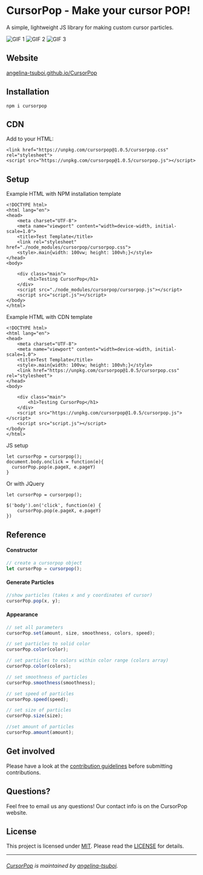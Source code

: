 # CursorPop - Make your cursor POP!

A simple, lightweight JS library for making custom cursor particles.

![GIF 1](https://github.com/angelina-tsuboi/CursorPop/blob/master/images/captured.gif)
![GIF 2](https://github.com/angelina-tsuboi/CursorPop/blob/master/images/captured%20(1).gif)
![GIF 3](https://github.com/angelina-tsuboi/CursorPop/blob/master/images/captured%20(2).gif)

## Website

[angelina-tsuboi.github.io/CursorPop](http://www.easyelementfinder.com/CursorPop/)

## Installation

```
npm i cursorpop
```

## CDN
Add to your HTML:

```
<link href="https://unpkg.com/cursorpop@1.0.5/cursorpop.css" rel="stylesheet">
<script src="https://unpkg.com/cursorpop@1.0.5/cursorpop.js"></script>
```

## Setup

Example HTML with NPM installation template
```
<!DOCTYPE html>
<html lang="en">
<head>
    <meta charset="UTF-8">
    <meta name="viewport" content="width=device-width, initial-scale=1.0">
    <title>Test Template</title>
    <link rel="stylesheet" href="./node_modules/cursorpop/cursorpop.css">
    <style>.main{width: 100vw; height: 100vh;}</style>
</head>
<body>

    <div class="main">
        <h1>Testing CursorPop</h1>
    </div>
    <script src="./node_modules/cursorpop/cursorpop.js"></script>
    <script src="script.js"></script>
</body>
</html>
```

Example HTML with CDN template
```
<!DOCTYPE html>
<html lang="en">
<head>
    <meta charset="UTF-8">
    <meta name="viewport" content="width=device-width, initial-scale=1.0">
    <title>Test Template</title>
    <style>.main{width: 100vw; height: 100vh;}</style>
    <link href="https://unpkg.com/cursorpop@1.0.5/cursorpop.css" rel="stylesheet">
</head>
<body>

    <div class="main">
        <h1>Testing CursorPop</h1>
    </div>
    <script src="https://unpkg.com/cursorpop@1.0.5/cursorpop.js"></script>
    <script src="script.js"></script>
</body>
</html>
```

JS setup

```
let cursorPop = cursorpop();
document.body.onclick = function(e){
  cursorPop.pop(e.pageX, e.pageY)
}
```
Or with JQuery
```
let cursorPop = cursorpop();

$('body').on('click', function(e) {
    cursorPop.pop(e.pageX, e.pageY)
})
```
## Reference

#### Constructor

```js
// create a cursorpop object
let cursorPop = cursorpop();
```

#### Generate Particles

```js
//show particles (takes x and y coordinates of cursor)
cursorPop.pop(x, y);
```

#### Appearance

```js
// set all parameters
cursorPop.set(amount, size, smoothness, colors, speed);

// set particles to solid color
cursorPop.color(color);

// set particles to colors within color range (colors array)
cursorPop.color(colors);

// set smoothness of particles
cursorPop.smoothness(smoothness);

// set speed of particles
cursorPop.speed(speed);

// set size of particles
cursorPop.size(size);

//set amount of particles
cursorPop.amount(amount);
```

## Get involved

Please have a look at the [contribution guidelines](CONTRIBUTE.md) before submitting contributions. 

## Questions?

Feel free to email us any questions! Our contact info is on the CursorPop website.

## License
This project is licensed under [MIT](https://opensource.org/licenses/MIT). Please read the [LICENSE](https://github.com/angelina-tsuboi/CursorPop/blob/master/LICENSE.md) for details.

----------------------------
###### [CursorPop](http://www.easyelementfinder.com/CursorPop/) is maintained by [angelina-tsuboi](https://github.com/angelina-tsuboi).
